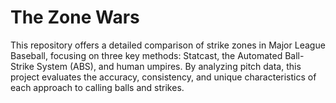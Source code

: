 # The Zone Wars

This repository offers a detailed comparison of strike zones in Major League Baseball, focusing on three key methods: Statcast, the Automated Ball-Strike System (ABS), and human umpires. By analyzing pitch data, this project evaluates the accuracy, consistency, and unique characteristics of each approach to calling balls and strikes.
